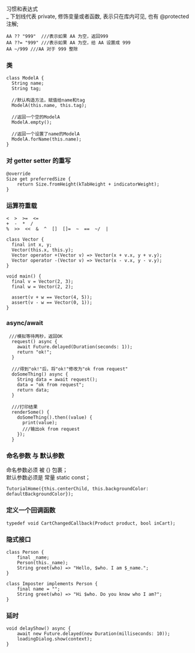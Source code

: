 习惯和表达式  
_ 下划线代表 private, 修饰变量或者函数, 表示只在库内可见, 也有 @protected 注解;  
```
AA ?? "999"  ///表示如果 AA 为空，返回999
AA ??= "999" ///表示如果 AA 为空，给 AA 设置成 999
AA ~/999 ///AA 对于 999 整除
```

### 类  
```
class ModelA {
  String name;
  String tag;
  
  //默认构造方法，赋值给name和tag
  ModelA(this.name, this.tag);

  //返回一个空的ModelA
  ModelA.empty();
  
  //返回一个设置了name的ModelA
  ModelA.forName(this.name);
}
```
### 对 getter setter 的重写  
```
@override
Size get preferredSize {
    return Size.fromHeight(kTabHeight + indicatorWeight);
}
```
### 运算符重载  
```
<  >  >=  <=  
+  -  *  /  
%  >>  <<  &  ^  []  []=  ~  ==  ~/  |  

class Vector {
  final int x, y;
  Vector(this.x, this.y);
  Vector operator +(Vector v) => Vector(x + v.x, y + v.y);
  Vector operator -(Vector v) => Vector(x - v.x, y - v.y);
}

void main() {
  final v = Vector(2, 3);
  final w = Vector(2, 2);

  assert(v + w == Vector(4, 5));
  assert(v - w == Vector(0, 1));
}

```
### async/await  
```
 ///模拟等待两秒，返回OK
  request() async {
    await Future.delayed(Duration(seconds: 1));
    return "ok!";
  }

  ///得到"ok!"后，将"ok!"修改为"ok from request"
  doSomeThing() async {
    String data = await request();
    data = "ok from request";
    return data;
  }

  ///打印结果
  renderSome() {
    doSomeThing().then((value) {
      print(value);
      ///输出ok from request
    });
  }

```
### 命名参数  与 默认参数
命名参数必须 被 {} 包裹；  
默认参数必须是 常量 static const；  
```
TutorialHome({this.centerChild, this.backgroundColor: defaultBackgroundColor});
```

### 定义一个回调函数  
```
typedef void CartChangedCallback(Product product, bool inCart);
```

### 隐式接口  
```
class Person {
    final _name;
    Person(this._name);
    String greet(who) => "Hello, $who. I am $_name.";
}

class Imposter implements Person {
    final name = "";
    String greet(who) => "Hi $who. Do you know who I am?";
}
```
### 延时  
```
void delayShow() async {
    await new Future.delayed(new Duration(milliseconds: 10));
    loadingDialog.show(context);
}
```
